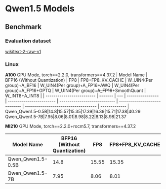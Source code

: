 # Qwen1.5 Models
## Benchmark
### Evaluation dataset
[wikitext-2-raw-v1](https://huggingface.co/datasets/wikitext)

### Linux
**A100** GPU Mode, torch==2.2.0, transformers==4.37.2
| Model Name                | BFP16 (Without Quantization) | FP8 | FP8+FP8_KV_CACHE | W_UIN4(Per group)+A_BF16 | W_UIN4(Per group)+A_FP16+AWQ | W_UIN4(Per group)+A_FP16+GPTQ | W_UIN4(Per group)+~~A_FP16~~+SmoothQuant | W_INT8+A_INT8 |
| ------------------------- | ------- | --- | ---------------- | ------------------------ | ---------------------------- | ----------------------------- | ------------------------------------ | ------------- |
Qwen_Qwen1.5-0.5B|14.8|15.57|15.35|17.39|16.39|15.71|17.38|40.29
Qwen_Qwen1.5-7B|7.95|8.06|8.01|8.98|8.22|8.13|8.98|21.37

**MI210** GPU Mode, torch==2.2.0+rocm5.7, transformers==4.37.2

| Model Name                | BFP16 (Without Quantization)   | FP8 | FP8+FP8_KV_CACHE | W_UIN4(Per group)+A_BF16 | W_UIN4(Per group)+A_FP16+AWQ | W_UIN4(Per group)+A_FP16+GPTQ | W_UIN4(Per group)+A_FP16+SmoothQuant | W_INT8+A_INT8 |
| ------------------------- | ------- | --- | ---------------- | ------------------------ | ---------------------------- | ----------------------------- | ------------------------------------ | ------------- |
Qwen_Qwen1.5-0.5B|14.8|15.55|15.35|17.39|16.38|15.71|17.38|40.1
Qwen_Qwen1.5-7B|7.95|8.06|8.01|8.98|8.22|8.12|8.98|21.32

<!--
## License
Copyright (C) 2023, Advanced Micro Devices, Inc. All rights reserved. SPDX-License-Identifier: MIT
-->
